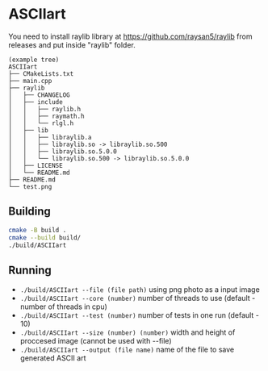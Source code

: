 # ASCIIart

You need to install raylib library at https://github.com/raysan5/raylib from releases and put inside "raylib" folder.
```
(example tree)
ASCIIart
├── CMakeLists.txt
├── main.cpp
├── raylib
│   ├── CHANGELOG
│   ├── include
│   │   ├── raylib.h
│   │   ├── raymath.h
│   │   └── rlgl.h
│   ├── lib
│   │   ├── libraylib.a
│   │   ├── libraylib.so -> libraylib.so.500
│   │   ├── libraylib.so.5.0.0
│   │   └── libraylib.so.500 -> libraylib.so.5.0.0
│   ├── LICENSE
│   └── README.md
├── README.md
└── test.png
```

## Building
```bash
cmake -B build .
cmake --build build/
./build/ASCIIart
```

## Running 
* `./build/ASCIIart --file (file path)` using png photo as a input image
* `./build/ASCIIart --core (number)` number of threads to use (default - number of threads in cpu)
* `./build/ASCIIart --test (number)` number of tests in one run (default - 10)
* `./build/ASCIIart --size (number) (number)` width and height of proccesed image (cannot be used with --file)
* `./build/ASCIIart --output (file name)` name of the file to save generated ASCII art
